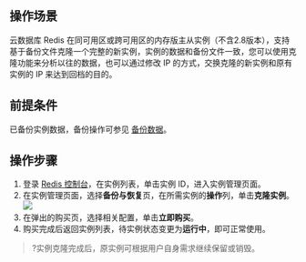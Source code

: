 
## 操作场景
云数据库 Redis 在同可用区或跨可用区的内存版主从实例（不含2.8版本），支持基于备份文件克隆一个完整的新实例，实例的数据和备份文件一致，您可以使用克隆功能来分析以往的数据，也可以通过修改 IP 的方式，交换克隆的新实例和原有实例的 IP 来达到回档的目的。

## 前提条件
已备份实例数据，备份操作可参见 [备份数据](https://cloud.tencent.com/document/product/239/30901)。

## 操作步骤
1. 登录 [Redis 控制台](https://console.cloud.tencent.com/redis)，在实例列表，单击实例 ID，进入实例管理页面。
2. 在实例管理页面，选择**备份与恢复**页，在所需实例的**操作**列，单击**克隆实例**。
![](https://main.qcloudimg.com/raw/170acb6613fa8de6472c0a62682d4b14.png)
3. 在弹出的购买页，选择相关配置，单击**立即购买**。
4. 购买完成后返回实例列表，待实例状态变更为**运行中**，即可正常使用。
>?实例克隆完成后，原实例可根据用户自身需求继续保留或销毁。


